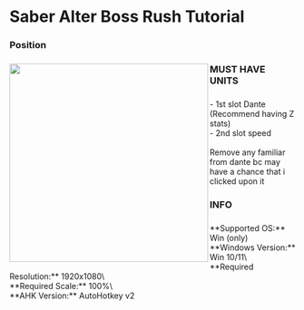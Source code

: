 <h1 align="left">Saber Alter Boss Rush Tutorial</h1>

###

<h3 align="left">Position</h3>

###

<img align="left" height="350" src="https://i.postimg.cc/x11Y4cyy/Image.webp"  />

###

<h3 align="left">MUST HAVE UNITS</h3>

###

<p align="left">- 1st slot Dante (Recommend having Z stats)<br>- 2nd slot speed<br><br>Remove any familiar from dante bc may have a chance that i clicked upon it</p>

###

<h3 align="left">INFO</h3>

###

<p align="left">**Supported OS:** Win (only)<br>**Windows Version:** Win 10/11\<br>**Required Resolution:** 1920x1080\<br>**Required Scale:** 100%\<br>**AHK Version:** AutoHotkey v2</p>

###
